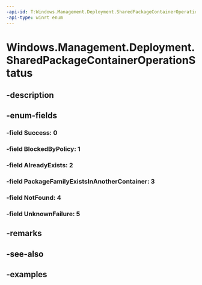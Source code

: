 ```yaml
---
-api-id: T:Windows.Management.Deployment.SharedPackageContainerOperationStatus
-api-type: winrt enum
---
```


# Windows.Management.Deployment.SharedPackageContainerOperationStatus

<!--
public enum SharedPackageContainerOperationStatus
-->


## -description

## -enum-fields

### -field Success: 0

### -field BlockedByPolicy: 1

### -field AlreadyExists: 2

### -field PackageFamilyExistsInAnotherContainer: 3

### -field NotFound: 4

### -field UnknownFailure: 5

## -remarks

## -see-also

## -examples


